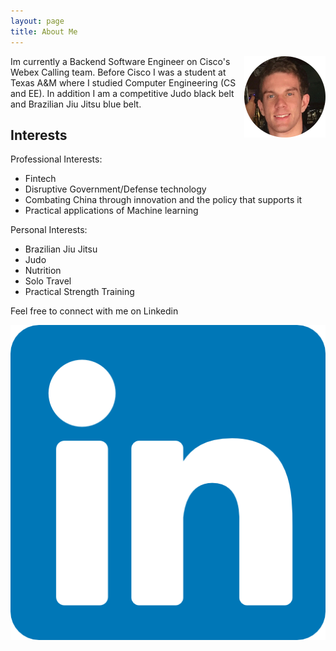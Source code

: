 ```yaml
---
layout: page
title: About Me
---
```


<img src="/images/erik.png" alt="erik"
	title="Head shot" width="130" height="130" align="right" />

Im currently a Backend Software Engineer on Cisco's Webex Calling team. Before Cisco I was a student at Texas A&M where I studied Computer Engineering (CS and EE). In addition I am a competitive Judo black belt and Brazilian Jiu Jitsu blue belt. 

## Interests

Professional Interests:
* Fintech
* Disruptive Government/Defense technology
* Combating China through innovation and the policy that supports it
* Practical applications of Machine learning 

Personal Interests:
* Brazilian Jiu Jitsu
* Judo
* Nutrition 
* Solo Travel
* Practical Strength Training


Feel free to connect with me on Linkedin

<a href="https://www.linkedin.com/in/erik-kirkegaard-789733b1/">
  <img src="/images/linkedin.png">
</a>
